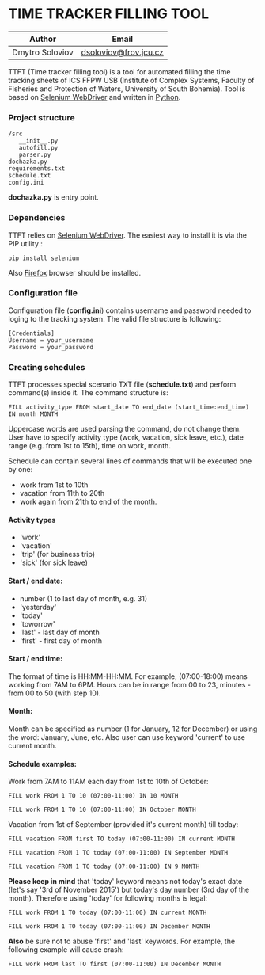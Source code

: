 # TIME TRACKER FILLING TOOL

| Author | Email |
| --- | --- |
| Dmytro Soloviov | [dsoloviov@frov.jcu.cz](dsoloviov@frov.jcu.cz) |

TTFT (Time tracker filling tool) is a tool for automated filling the time tracking sheets of ICS FFPW USB (Institute of Complex Systems, Faculty of Fisheries and Protection of Waters, University of South Bohemia). Tool is based on [Selenium WebDriver](http://www.seleniumhq.org/) and written in [Python](https://www.python.org/).

### Project structure

```
/src
   __init__.py
   autofill.py
   parser.py
dochazka.py
requirements.txt
schedule.txt
config.ini
```

__dochazka.py__ is entry point.

### Dependencies

TTFT relies on [Selenium WebDriver](http://www.seleniumhq.org/). The easiest way to install it is via the PIP utility :

```
pip install selenium
```

Also [Firefox](https://www.mozilla.org/en-US/firefox/new/) browser should be installed.

### Configuration file

Configuration file (__config.ini__) contains username and password needed to loging to the tracking system. The valid file structure is following:

```
[Credentials]
Username = your_username
Password = your_password
```

### Creating schedules

TTFT processes special scenario TXT file (__schedule.txt__) and perform command(s) inside it. The command structure is:

```
FILL activity_type FROM start_date TO end_date (start_time:end_time) IN month MONTH
```

Uppercase words are used parsing the command, do not change them. User have to specify activity type (work, vacation, sick leave, etc.), date range (e.g. from 1st to 15th), time on work, month.

Schedule can contain several lines of commands that will be executed one by one:

- work from 1st to 10th
- vacation from 11th to 20th
- work again from 21th to end of the month.

#### Activity types

- 'work'
- 'vacation'
- 'trip' (for business trip)
- 'sick' (for sick leave)

#### Start / end date:

- number (1 to last day of month, e.g. 31)
- 'yesterday'
- 'today'
- 'toworrow'
- 'last' - last day of month
- 'first' - first day of month

#### Start / end time:

The format of time is HH:MM-HH:MM. For example, (07:00-18:00) means working from 7AM to 6PM. Hours can be in range from 00 to 23, minutes - from 00 to 50 (with step 10).

#### Month:

Month can be specified as number (1 for January, 12 for December) or using the word: January, June, etc. Also user can use keyword 'current' to use current month.

#### Schedule examples:

Work from 7AM to 11AM each day from 1st to 10th of October:

```
FILL work FROM 1 TO 10 (07:00-11:00) IN 10 MONTH
```
```
FILL work FROM 1 TO 10 (07:00-11:00) IN October MONTH
```

Vacation from 1st of September (provided it's current month) till today:

```
FILL vacation FROM first TO today (07:00-11:00) IN current MONTH
```
```
FILL vacation FROM 1 TO today (07:00-11:00) IN September MONTH
```
```
FILL vacation FROM 1 TO today (07:00-11:00) IN 9 MONTH
```

__Please keep in mind__ that 'today' keyword means not today's exact date (let's say '3rd of November 2015') but today's day number (3rd day of the month). Therefore using 'today' for following months is legal:

```
FILL work FROM 1 TO today (07:00-11:00) IN current MONTH
```
```
FILL work FROM 1 TO today (07:00-11:00) IN December MONTH
```

__Also__ be sure not to abuse 'first' and 'last' keywords. For example, the following example will cause crash:

```
FILL work FROM last TO first (07:00-11:00) IN December MONTH
```
